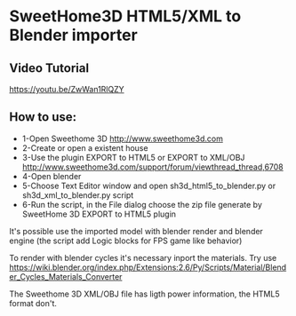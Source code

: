 #   SweetHome3D HTML5/XML to Blender importer

## Video Tutorial

  https://youtu.be/ZwWan1RlQZY   

## How to use:
*   1-Open Sweethome 3D  http://www.sweethome3d.com
*   2-Create or open a existent house
*   3-Use the plugin EXPORT to HTML5 or EXPORT to XML/OBJ http://www.sweethome3d.com/support/forum/viewthread_thread,6708
*   4-Open blender 
*   5-Choose Text Editor window and open sh3d_html5_to_blender.py or sh3d_xml_to_blender.py script
*   6-Run the script, in the File dialog choose the zip file generate by SweetHome 3D EXPORT to HTML5 plugin
   

 It's possible use the imported model with blender render and blender engine (the script add Logic blocks for FPS game like behavior)

 To render with blender cycles it's necessary inport the materials. Try use https://wiki.blender.org/index.php/Extensions:2.6/Py/Scripts/Material/Blender_Cycles_Materials_Converter

 The Sweethome 3D XML/OBJ file has ligth power information, the HTML5 format don't.  
